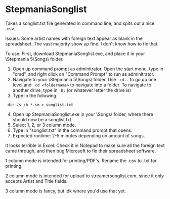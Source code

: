 # StepmaniaSonglist
Takes a songlist.txt file generated in command line, and spits out a nice .csv.

Issues: Some artist names with foreign text appear as blank in the spreadsheet.  The vast majority show up fine.  I don't know how to fix that.

To use:
First, download StepmaniaSonglist.exe, and place it in your \Stepmania 5\Songs\ folder.
1. Open up command prompt as adminitrator.  Open the start menu, type in "cmd", and right click on "Command Prompt" to run as adminitrator.
2. Navigate to your \Stepmania 5\Songs\ folder. Use `  cd.. ` to go up one level and `  cd <foldername> ` to navigate into a folder.  To navigate to another drive, type in ` D:` (or whatever letter the drive is)
3. Type in the following: 

`  dir /s /b *.sm > songlist.txt `

4. Open up StepmaniaSonglist.exe in your \Songs\ folder, where there should now be a songlist.txt
5. Select 1, 2, or 3 column mode.
6. Type in "songlist.txt" in the command prompt that opens.
7. Expected runtime: 2-5 minutes depending on amount of songs.

It looks terrible in Excel.  Check it in Notepad to make sure all the foreign text came through, and then bug Microsoft to fix their spreadsheet software.

1 column mode is intended for printing/PDF's.  Rename the .csv to .txt for printing.

2 column mode is intended for upload to streamersonglist.com, since it only accepts Artist and Title fields.

3 column mode is fancy, but idk where you'd use that yet.  
